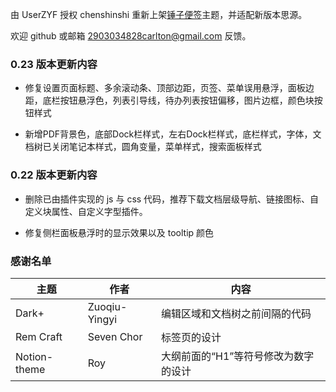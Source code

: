 由 UserZYF 授权 chenshinshi 重新上架[锤子便签](https://github.com/UserZYF/chuizi)主题，并适配新版本思源。

欢迎 github 或邮箱 <2903034828carlton@gmail.com> 反馈。

### 0.23 版本更新内容

*   修复设置页面标题、多余滚动条、顶部边距，页签、菜单误用悬浮，面板边距，底栏按钮悬浮色，列表引导线，待办列表按钮偏移，图片边框，颜色块按钮样式

*   新增PDF背景色，底部Dock栏样式，左右Dock栏样式，底栏样式，字体，文档树已关闭笔记本样式，圆角变量，菜单样式，搜索面板样式

### 0.22 版本更新内容

*   删除已由插件实现的 js 与 css 代码，推荐下载文档层级导航、链接图标、自定义块属性、自定义字型插件。

*   修复侧栏面板悬浮时的显示效果以及 tooltip 颜色

### 感谢名单

| 主题           | 作者            | 内容                   |
| ------------ | ------------- | -------------------- |
| Dark+        | Zuoqiu-Yingyi | 编辑区域和文档树之前间隔的代码      |
| Rem Craft    | Seven Chor    | 标签页的设计               |
| Notion-theme | Roy           | 大纲前面的“H1”等符号修改为数字的设计 |

